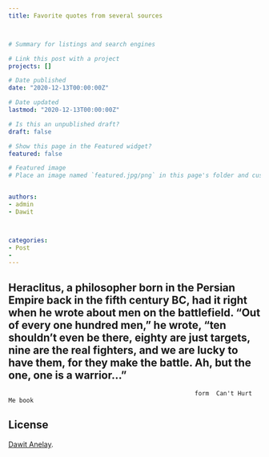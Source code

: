 ```yaml
---
title: Favorite quotes from several sources



# Summary for listings and search engines

# Link this post with a project
projects: []

# Date published
date: "2020-12-13T00:00:00Z"

# Date updated
lastmod: "2020-12-13T00:00:00Z"

# Is this an unpublished draft?
draft: false

# Show this page in the Featured widget?
featured: false

# Featured image
# Place an image named `featured.jpg/png` in this page's folder and customize its options here.


authors:
- admin
- Dawit



categories:
- Post
-
---
```

Heraclitus, a philosopher born in the Persian Empire back in the fifth
century BC, had it right when he wrote about men on the battlefield. “Out
of every one hundred men,” he wrote, “ten shouldn’t even be there, eighty
are just targets, nine are the real fighters, and we are lucky to have them, for
they make the battle. Ah, but the one, one is a warrior...”
---
                                                        form  Can't Hurt Me book


## License
[Dawit Anelay](https://dawitanelay.com).
